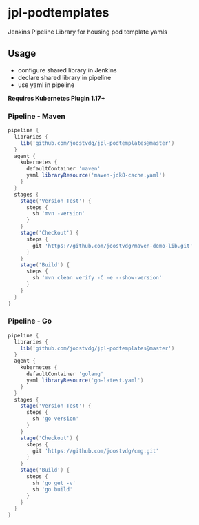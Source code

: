 # jpl-podtemplates

Jenkins Pipeline Library for housing pod template yamls

## Usage

* configure shared library in Jenkins
* declare shared library in pipeline
* use yaml in pipeline

**Requires Kubernetes Plugin 1.17+**

### Pipeline - Maven

```groovy
pipeline {
  libraries {
    lib('github.com/joostvdg/jpl-podtemplates@master')
  }
  agent {
    kubernetes {
      defaultContainer 'maven'
      yaml libraryResource('maven-jdk8-cache.yaml')
    }
  }
  stages {
    stage('Version Test') {
      steps {
        sh 'mvn -version'
      }
    }
    stage('Checkout') {
      steps {
        git 'https://github.com/joostvdg/maven-demo-lib.git'
      }
    }
    stage('Build') {
      steps {
        sh 'mvn clean verify -C -e --show-version'
      }
    }
  }
}
```

### Pipeline - Go

```groovy
pipeline {
  libraries {
    lib('github.com/joostvdg/jpl-podtemplates@master')
  }
  agent {
    kubernetes {
      defaultContainer 'golang'
      yaml libraryResource('go-latest.yaml')
    }
  }
  stages {
    stage('Version Test') {
      steps {
        sh 'go version'
      }
    }
    stage('Checkout') {
      steps {
        git 'https://github.com/joostvdg/cmg.git'
      }
    }
    stage('Build') {
      steps {
        sh 'go get -v'
        sh 'go build'
      }
    }
  }
}
```
